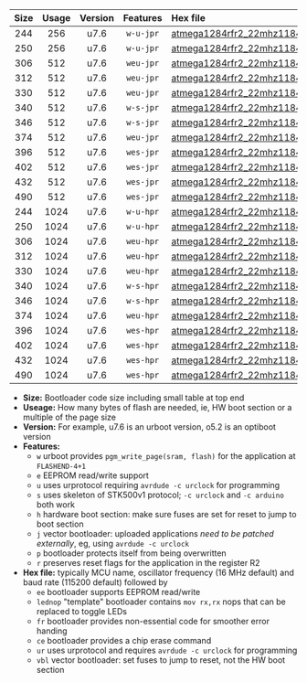 |Size|Usage|Version|Features|Hex file|
|:-:|:-:|:-:|:-:|:--|
|244|256|u7.6|`w-u-jpr`|[atmega1284rfr2_22mhz1184_19200bps_ur_vbl.hex](https://raw.githubusercontent.com/stefanrueger/urboot/main//atmega1284rfr2_22mhz1184_19200bps_ur_vbl.hex)|
|250|256|u7.6|`w-u-jpr`|[atmega1284rfr2_22mhz1184_19200bps_lednop_ur_vbl.hex](https://raw.githubusercontent.com/stefanrueger/urboot/main//atmega1284rfr2_22mhz1184_19200bps_lednop_ur_vbl.hex)|
|306|512|u7.6|`weu-jpr`|[atmega1284rfr2_22mhz1184_19200bps_ee_ur_vbl.hex](https://raw.githubusercontent.com/stefanrueger/urboot/main//atmega1284rfr2_22mhz1184_19200bps_ee_ur_vbl.hex)|
|312|512|u7.6|`weu-jpr`|[atmega1284rfr2_22mhz1184_19200bps_ee_lednop_ur_vbl.hex](https://raw.githubusercontent.com/stefanrueger/urboot/main//atmega1284rfr2_22mhz1184_19200bps_ee_lednop_ur_vbl.hex)|
|330|512|u7.6|`weu-jpr`|[atmega1284rfr2_22mhz1184_19200bps_ee_lednop_fr_ur_vbl.hex](https://raw.githubusercontent.com/stefanrueger/urboot/main//atmega1284rfr2_22mhz1184_19200bps_ee_lednop_fr_ur_vbl.hex)|
|340|512|u7.6|`w-s-jpr`|[atmega1284rfr2_22mhz1184_19200bps_vbl.hex](https://raw.githubusercontent.com/stefanrueger/urboot/main//atmega1284rfr2_22mhz1184_19200bps_vbl.hex)|
|346|512|u7.6|`w-s-jpr`|[atmega1284rfr2_22mhz1184_19200bps_lednop_vbl.hex](https://raw.githubusercontent.com/stefanrueger/urboot/main//atmega1284rfr2_22mhz1184_19200bps_lednop_vbl.hex)|
|374|512|u7.6|`weu-jpr`|[atmega1284rfr2_22mhz1184_19200bps_ee_lednop_fr_ce_ur_vbl.hex](https://raw.githubusercontent.com/stefanrueger/urboot/main//atmega1284rfr2_22mhz1184_19200bps_ee_lednop_fr_ce_ur_vbl.hex)|
|396|512|u7.6|`wes-jpr`|[atmega1284rfr2_22mhz1184_19200bps_ee_vbl.hex](https://raw.githubusercontent.com/stefanrueger/urboot/main//atmega1284rfr2_22mhz1184_19200bps_ee_vbl.hex)|
|402|512|u7.6|`wes-jpr`|[atmega1284rfr2_22mhz1184_19200bps_ee_lednop_vbl.hex](https://raw.githubusercontent.com/stefanrueger/urboot/main//atmega1284rfr2_22mhz1184_19200bps_ee_lednop_vbl.hex)|
|432|512|u7.6|`wes-jpr`|[atmega1284rfr2_22mhz1184_19200bps_ee_lednop_fr_vbl.hex](https://raw.githubusercontent.com/stefanrueger/urboot/main//atmega1284rfr2_22mhz1184_19200bps_ee_lednop_fr_vbl.hex)|
|490|512|u7.6|`wes-jpr`|[atmega1284rfr2_22mhz1184_19200bps_ee_lednop_fr_ce_vbl.hex](https://raw.githubusercontent.com/stefanrueger/urboot/main//atmega1284rfr2_22mhz1184_19200bps_ee_lednop_fr_ce_vbl.hex)|
|244|1024|u7.6|`w-u-hpr`|[atmega1284rfr2_22mhz1184_19200bps_ur.hex](https://raw.githubusercontent.com/stefanrueger/urboot/main//atmega1284rfr2_22mhz1184_19200bps_ur.hex)|
|250|1024|u7.6|`w-u-hpr`|[atmega1284rfr2_22mhz1184_19200bps_lednop_ur.hex](https://raw.githubusercontent.com/stefanrueger/urboot/main//atmega1284rfr2_22mhz1184_19200bps_lednop_ur.hex)|
|306|1024|u7.6|`weu-hpr`|[atmega1284rfr2_22mhz1184_19200bps_ee_ur.hex](https://raw.githubusercontent.com/stefanrueger/urboot/main//atmega1284rfr2_22mhz1184_19200bps_ee_ur.hex)|
|312|1024|u7.6|`weu-hpr`|[atmega1284rfr2_22mhz1184_19200bps_ee_lednop_ur.hex](https://raw.githubusercontent.com/stefanrueger/urboot/main//atmega1284rfr2_22mhz1184_19200bps_ee_lednop_ur.hex)|
|330|1024|u7.6|`weu-hpr`|[atmega1284rfr2_22mhz1184_19200bps_ee_lednop_fr_ur.hex](https://raw.githubusercontent.com/stefanrueger/urboot/main//atmega1284rfr2_22mhz1184_19200bps_ee_lednop_fr_ur.hex)|
|340|1024|u7.6|`w-s-hpr`|[atmega1284rfr2_22mhz1184_19200bps.hex](https://raw.githubusercontent.com/stefanrueger/urboot/main//atmega1284rfr2_22mhz1184_19200bps.hex)|
|346|1024|u7.6|`w-s-hpr`|[atmega1284rfr2_22mhz1184_19200bps_lednop.hex](https://raw.githubusercontent.com/stefanrueger/urboot/main//atmega1284rfr2_22mhz1184_19200bps_lednop.hex)|
|374|1024|u7.6|`weu-hpr`|[atmega1284rfr2_22mhz1184_19200bps_ee_lednop_fr_ce_ur.hex](https://raw.githubusercontent.com/stefanrueger/urboot/main//atmega1284rfr2_22mhz1184_19200bps_ee_lednop_fr_ce_ur.hex)|
|396|1024|u7.6|`wes-hpr`|[atmega1284rfr2_22mhz1184_19200bps_ee.hex](https://raw.githubusercontent.com/stefanrueger/urboot/main//atmega1284rfr2_22mhz1184_19200bps_ee.hex)|
|402|1024|u7.6|`wes-hpr`|[atmega1284rfr2_22mhz1184_19200bps_ee_lednop.hex](https://raw.githubusercontent.com/stefanrueger/urboot/main//atmega1284rfr2_22mhz1184_19200bps_ee_lednop.hex)|
|432|1024|u7.6|`wes-hpr`|[atmega1284rfr2_22mhz1184_19200bps_ee_lednop_fr.hex](https://raw.githubusercontent.com/stefanrueger/urboot/main//atmega1284rfr2_22mhz1184_19200bps_ee_lednop_fr.hex)|
|490|1024|u7.6|`wes-hpr`|[atmega1284rfr2_22mhz1184_19200bps_ee_lednop_fr_ce.hex](https://raw.githubusercontent.com/stefanrueger/urboot/main//atmega1284rfr2_22mhz1184_19200bps_ee_lednop_fr_ce.hex)|

- **Size:** Bootloader code size including small table at top end
- **Useage:** How many bytes of flash are needed, ie, HW boot section or a multiple of the page size
- **Version:** For example, u7.6 is an urboot version, o5.2 is an optiboot version
- **Features:**
  + `w` urboot provides `pgm_write_page(sram, flash)` for the application at `FLASHEND-4+1`
  + `e` EEPROM read/write support
  + `u` uses urprotocol requiring `avrdude -c urclock` for programming
  + `s` uses skeleton of STK500v1 protocol; `-c urclock` and `-c arduino` both work
  + `h` hardware boot section: make sure fuses are set for reset to jump to boot section
  + `j` vector bootloader: uploaded applications *need to be patched externally*, eg, using `avrdude -c urclock`
  + `p` bootloader protects itself from being overwritten
  + `r` preserves reset flags for the application in the register R2
- **Hex file:** typically MCU name, oscillator frequency (16 MHz default) and baud rate (115200 default) followed by
  + `ee` bootloader supports EEPROM read/write
  + `lednop` "template" bootloader contains `mov rx,rx` nops that can be replaced to toggle LEDs
  + `fr` bootloader provides non-essential code for smoother error handing
  + `ce` bootloader provides a chip erase command
  + `ur` uses urprotocol and requires `avrdude -c urclock` for programming
  + `vbl` vector bootloader: set fuses to jump to reset, not the HW boot section
